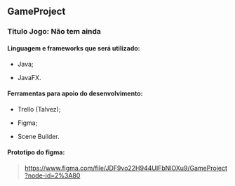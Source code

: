 <h2>GameProject</h2>
 
### Titulo Jogo: Não tem ainda

#### Linguagem e frameworks que será utilizado: 
- Java;

- JavaFX.

#### Ferramentas para apoio do desenvolvimento: 

- Trello (Talvez); 

- Figma;

- Scene Builder.

#### Prototipo do figma:
> https://www.figma.com/file/JDF9vo22H944UIFbNlOXu9/GameProject?node-id=2%3A80

